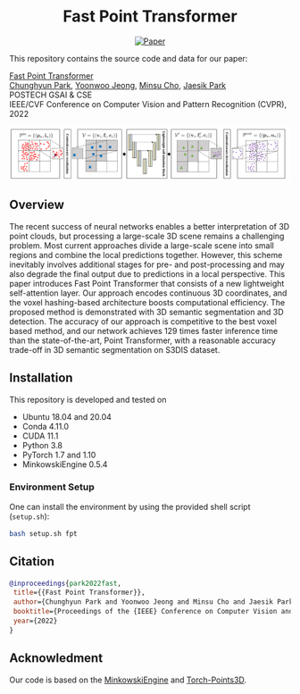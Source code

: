<div align="center">   
  
# Fast Point Transformer
[![Paper](https://img.shields.io/badge/paper-arXiv%3A2007.00151-green)](https://arxiv.org/abs/2112.04702)

</div>

This repository contains the source code and data for our paper:

[Fast Point Transformer](https://arxiv.org/abs/2112.04702) \
 [Chunghyun Park](https://github.com/chrockey),
 [Yoonwoo Jeong](https://github.com/jeongyw12382),
 [Minsu Cho](http://cvlab.postech.ac.kr/~mcho/),
 [Jaesik Park](http://jaesik.info/) \
 POSTECH GSAI & CSE \
 IEEE/CVF Conference on Computer Vision and Pattern Recognition (CVPR), 2022

 <div style="text-align:center">
 <img src="assets/overview.png" alt="An overview of the proposed method"/>
 </div>

 ## Overview

 The recent success of neural networks enables a better interpretation of 3D point clouds, but processing a large-scale 3D scene remains a challenging problem. Most current approaches divide a large-scale scene into small regions and combine the local predictions together. However, this scheme inevitably involves additional stages for pre- and post-processing and may also degrade the final output due to predictions in a local perspective. This paper introduces Fast Point Transformer that consists of a new lightweight self-attention layer. Our approach encodes continuous 3D coordinates, and the voxel hashing-based architecture boosts computational efficiency. The proposed method is demonstrated with 3D semantic segmentation and 3D detection. The accuracy of our approach is competitive to the best voxel based method, and our network achieves 129 times faster inference time than the state-of-the-art, Point Transformer, with a reasonable accuracy trade-off in 3D semantic segmentation on S3DIS dataset.

## Installation
This repository is developed and tested on

- Ubuntu 18.04 and 20.04
- Conda 4.11.0
- CUDA 11.1
- Python 3.8
- PyTorch 1.7 and 1.10
- MinkowskiEngine 0.5.4

### Environment Setup
One can install the environment by using the provided shell script (`setup.sh`):
```bash
bash setup.sh fpt
```

## Citation

 ```BibTeX
@inproceedings{park2022fast,
  title={{Fast Point Transformer}},
  author={Chunghyun Park and Yoonwoo Jeong and Minsu Cho and Jaesik Park},
  booktitle={Proceedings of the {IEEE} Conference on Computer Vision and Pattern Recognition},
  year={2022}
}
```

## Acknowledment

Our code is based on the [MinkowskiEngine](https://github.com/NVIDIA/MinkowskiEngine) and [Torch-Points3D](https://github.com/torch-points3d/torch-points3d).
